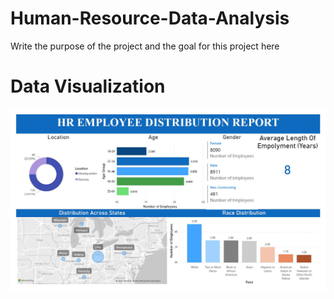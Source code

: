 # Human-Resource-Data-Analysis
Write the purpose of the project and the goal for this project here

# Data Visualization
![image](images/HR%20Employee%20Distribution%20Report.JPG)
